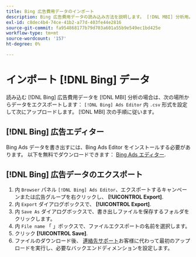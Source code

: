 ```yaml
---
title: Bing 広告費用データのインポート
description: Bing 広告費用データの読み込み方法を説明します。 [!DNL MBI] 分析用。
exl-id: c8dec4b4-74ce-41b2-a77d-403fe44e2816
source-git-commit: fa954868177b79d703a601a55b9e549ec1bd425e
workflow-type: tm+mt
source-wordcount: '157'
ht-degree: 0%

---
```


# インポート [!DNL Bing] データ

読み込む [!DNL Bing] 広告費用データを [!DNL MBI] 分析の場合は、次の場所からデータをエクスポートします： `[!DNL Bing] Ads Editor` 内 `.csv` 形式を設定して次にアップロードします。 [!DNL MBI] 次の手順に従います。

## [!DNL Bing] 広告エディター

Bing Ads データを書き出すには、Bing Ads Editor をインストールする必要があります。 以下を無料でダウンロードできます： [Bing Ads エディター](https://advertise.bingads.microsoft.com/en-us/bingads-editor).

## [!DNL Bing] 広告データのエクスポート

1. 内 `Browser` パネル `[!DNL Bing] Ads Editor`、エクスポートするキャンペーンまたは広告グループを右クリックし、 **[!UICONTROL Export]**.
1. 内 `Export` ダイアログボックスで、 **[!UICONTROL Export]**.
1. 内 `Save As` ダイアログボックスで、書き出しファイルを保存するフォルダをクリックします。
1. 内 `File name` 「 」ボックスで、ファイルエクスポートの名前を選択します。
1. クリック **[!UICONTROL Save]**.
1. ファイルのダウンロード後、  [連絡先サポート](https://experienceleague.adobe.com/docs/commerce-knowledge-base/kb/troubleshooting/miscellaneous/mbi-service-policies.html?lang=en)お客様に代わって最初のアップロードを実行し、必要なバックエンドディメンションを設定します。
